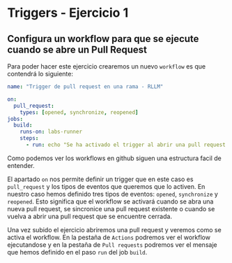 # Triggers - Ejercicio 1

## Configura un workflow para que se ejecute cuando se abre un Pull Request

Para poder hacer este ejercicio crearemos un nuevo `workflow` es que contendrá lo siguiente:

```yaml
name: "Trigger de pull request en una rama - RLLM"

on:
  pull_request:
    types: [opened, synchronize, reopened]
jobs:
  build:
    runs-on: labs-runner
    steps:
      - run: echo "Se ha activado el trigger al abrir una pull request correctamente"
```

Como podemos ver los workflows en github siguen una estructura facil de entender.

El apartado `on` nos permite definir un trigger que en este caso es `pull_request` y los tipos de eventos que queremos que lo activen. En nuestro caso hemos definido tres tipos de eventos: `opened`, `synchronize` y `reopened`. Esto significa que el workflow se activará cuando se abra una nueva pull request, se sincronice una pull request existente o cuando se vuelva a abrir una pull request que se encuentre cerrada.

Una vez subido el ejercicio abriremos una pull request y veremos como se activa el workflow. En la pestaña de `Actions` podremos ver el workflow ejecutandose y en la pestaña de `Pull requests` podremos ver el mensaje que hemos definido en el paso `run` del job `build`.

<!-- ![""](..) -->